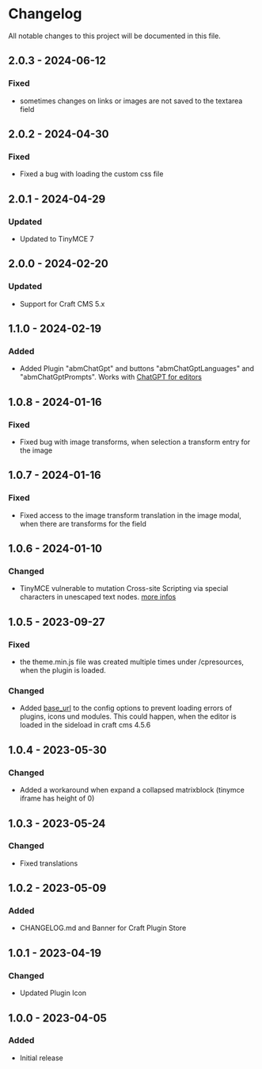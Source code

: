 # Changelog

All notable changes to this project will be documented in this file.

## 2.0.3 - 2024-06-12

### Fixed

- sometimes changes on links or images are not saved to the textarea field


## 2.0.2 - 2024-04-30

### Fixed

- Fixed a bug with loading the custom css file

## 2.0.1 - 2024-04-29

### Updated

- Updated to TinyMCE 7

## 2.0.0 - 2024-02-20

### Updated

- Support for Craft CMS 5.x

## 1.1.0 - 2024-02-19

### Added

- Added Plugin "abmChatGpt" and buttons "abmChatGptLanguages" and "abmChatGptPrompts". Works with [ChatGPT for editors](https://plugins.craftcms.com/abm-chatgpt)

## 1.0.8 - 2024-01-16

### Fixed

- Fixed bug with image transforms, when selection a transform entry for the image

## 1.0.7 - 2024-01-16

### Fixed

- Fixed access to the image transform translation in the image modal, when there are transforms for the field

## 1.0.6 - 2024-01-10

### Changed
- TinyMCE vulnerable to mutation Cross-site Scripting via special characters in unescaped text nodes. [more infos](https://github.com/advisories/GHSA-v626-r774-j7f8)

## 1.0.5 - 2023-09-27

### Fixed
- the theme.min.js file was created multiple times under /cpresources, when the plugin is loaded.

### Changed
- Added [base_url](https://www.tiny.cloud/docs/tinymce/6/editor-important-options/#base_url) to the config options to prevent loading errors of plugins, icons und modules. This could happen, when the editor is loaded in the sideload in craft cms 4.5.6

## 1.0.4 - 2023-05-30

### Changed
- Added a workaround when expand a collapsed matrixblock (tinymce iframe has height of 0)

## 1.0.3 - 2023-05-24

### Changed
- Fixed translations

## 1.0.2 - 2023-05-09

### Added
- CHANGELOG.md and Banner for Craft Plugin Store

## 1.0.1 - 2023-04-19

### Changed
- Updated Plugin Icon

## 1.0.0 - 2023-04-05

### Added
- Initial release
